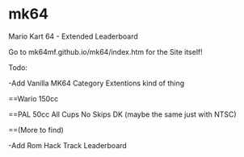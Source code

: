 # mk64
Mario Kart 64 - Extended Leaderboard

Go to mk64mf.github.io/mk64/index.htm for the Site itself!

Todo:

-Add Vanilla MK64 Category Extentions kind of thing

==Wario 150cc
  
==PAL 50cc All Cups No Skips DK (maybe the same just with NTSC)
  
==(More to find)

-Add Rom Hack Track Leaderboard
